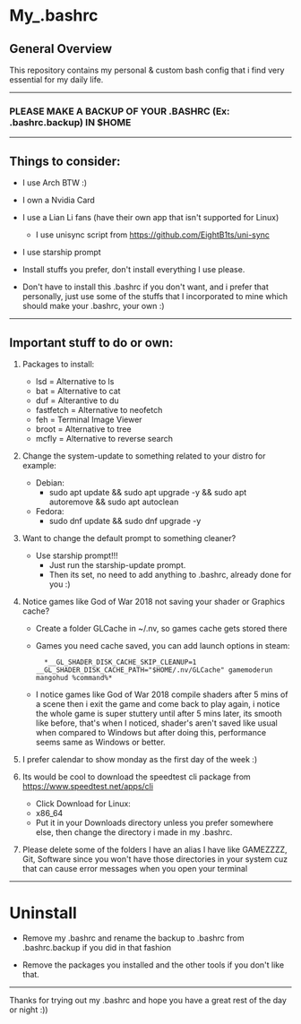 # My_.bashrc

## General Overview

This repository contains my personal & custom bash config that i find very essential for my daily life.

---------------------------------------------------------------------------------------------------

### PLEASE MAKE A BACKUP OF YOUR .BASHRC (Ex: .bashrc.backup) IN $HOME

---------------------------------------------------------------------------------------------------

## Things to consider:

- I use Arch BTW :)
- I own a Nvidia Card
- I use a Lian Li fans (have their own app that isn't supported for Linux)
    - I use unisync script from https://github.com/EightB1ts/uni-sync
- I use starship prompt

- Install stuffs you prefer, don't install everything I use please.

- Don't have to install this .bashrc if you don't want, and i prefer that personally, just use some of the stuffs that I incorporated to mine which should make your .bashrc, your own :)

---------------------------------------------------------------------------------------------------

## Important stuff to do or own:

1. Packages to install:
    - lsd = Alternative to ls 
    - bat = Alternative to cat
    - duf = Alterantive to du
    - fastfetch = Alternative to neofetch
    - feh = Terminal Image Viewer
    - broot = Alternative to tree
    - mcfly = Alternative to reverse search

2. Change the system-update to something related to your distro for example:
    - Debian:
        - sudo apt update && sudo apt upgrade -y && sudo apt autoremove && sudo apt autoclean
    - Fedora: 
        - sudo dnf update && sudo dnf upgrade -y

3. Want to change the default prompt to something cleaner?
    - Use starship prompt!!!
        - Just run the starship-update prompt.
        - Then its set, no need to add anything to .bashrc, already done for you :)

4. Notice games like God of War 2018 not saving your shader or Graphics cache?
    - Create a folder GLCache in ~/.nv, so games cache gets stored there
    - Games you need cache saved, you can add launch options in steam:

            *__GL_SHADER_DISK_CACHE_SKIP_CLEANUP=1 __GL_SHADER_DISK_CACHE_PATH="$HOME/.nv/GLCache" gamemoderun mangohud %command%*
    - I notice games like God of War 2018 compile shaders after 5 mins of a scene then i exit the game and come back to play again, i notice the whole game is super stuttery until after 5 mins later, its smooth like before, that's when I noticed, shader's aren't saved like usual when compared to Windows but after doing this, performance seems same as Windows or better.

5. I prefer calendar to show monday as the first day of the week :)

6. Its would be cool to download the speedtest cli package from https://www.speedtest.net/apps/cli
    - Click Download for Linux:
    - x86_64
    - Put it in your Downloads directory unless you prefer somewhere else, then change the directory i made in my .bashrc.

7. Please delete some of the folders I have an alias I have like GAMEZZZZ, Git, Software since you won't have those directories in your system cuz that can cause error messages when you open your terminal

---------------------------------------------------------------------------------------------------

# Uninstall

- Remove my .bashrc and rename the backup to .bashrc from .bashrc.backup if you did in that fashion

- Remove the packages you installed and the other tools if you don't like that.

---------------------------------------------------------------------------------------------------

Thanks for trying out my .bashrc and hope you have a great rest of the day or night :))

